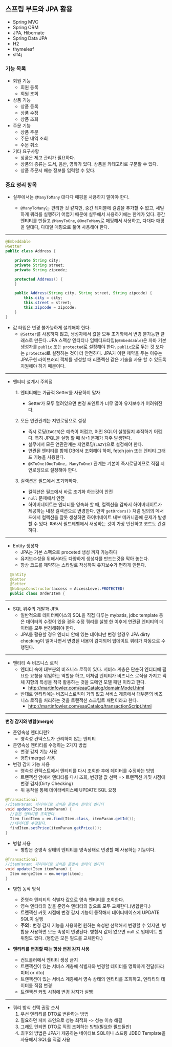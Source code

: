 ## 스프링 부트와 JPA 활용

- Spring MVC
- Spring ORM
- JPA, Hibernate
- Spring Data JPA
- H2
- thymeleaf
- slf4j

### 기능 목록

- 회원 기능
  - 회원 등록
  - 회원 조회
- 상품 기능
  - 상품 등록
  - 상품 수정
  - 상품 조회
- 주문 기능
  - 상품 주문
  - 주문 내역 조회
  - 주문 취소
- 기타 요구사항
  - 상품은 제고 관리가 필요하다.
  - 상품의 종류는 도서, 음반, 영화가 있다. 상품을 카테고리로 구분할 수 있다.
  - 상품 주문시 배송 정보를 입력할 수 있다.

### 중요 정리 항목

- 실무에서는 `@ManyToMany` 대다다 매핑을 사용하지 말아야 한다.

  - `@ManyToMany`는 편리한 것 같지만, 중간 테이블에 컬럼을 추가할 수 없고, 세밀하게 쿼리를 실행하기 어렵기 때문에 실무에서 사용하기에는 한계가 있다. 중간 엔티티를 만들고 `@ManyToOne`, `@OneToMany`로 매핑해서 사용하고, 다대다 매핑을 일대다, 다대일 매핑으로 풀어 사용해야 한다.

---

```java
@Embeddable
@Getter
public class Address {

    private String city;
    private String street;
    private String zipcode;

    protected Address() {
    }

    public Address(String city, String street, String zipcode) {
        this.city = city;
        this.street = street;
        this.zipcode = zipcode;
    }
}
```

- 값 타입은 변경 불가능하게 설계해야 한다.
  - `@Setter`를 사용하지 않고, 생성자에서 값을 모두 초기화해서 변경 불가능한 클래스로 만든다. JPA 스펙상 엔티티나 임베디드타입(`@Embeddable`)은 자바 기본 생성자를 `public` 또는 `protected`로 설정해야 한다. `public`으로 두는 것 보다는 `protected`로 설정하는 것이 더 안전하다. JPA가 이런 제약을 두는 이유는 JPA구현 라이브러리 객체를 생성할 때 리플렉션 같은 기술을 사용 할 수 있도록 지원해야 하기 때문이다.

---

- 엔티티 설계시 주의점

  1. 엔티티에는 가급적 Setter를 사용하지 말자

     - Setter가 모두 열려있으면 변경 포인트가 너무 많아 유지보수가 어려워진다.

  2. 모든 연관관계는 지연로딩으로 설정

     - 즉시 로딩(`EAGER`)은 예측이 어렵고, 어떤 SQL이 실행될지 추적하기 어렵다. 특히 JPQL을 실행 할 때 N+1 문제가 자주 발생한다.
     - 실무에서 모든 연관관계는 지연로딩(`LAZY`)으로 설정해야 한다.
     - 연관된 엔티티를 함께 DB에서 조회해야 하며, fetch join 또는 엔티티 그래프 기능을 사용한다.
     - `@XToOne(OneToOne, ManyToOne)` 관계는 기본이 즉시로딩이므로 직접 지연로딩으로 설정해야 한다.

  3. 컬렉션은 필드에서 초기화하자.

     - 컬렉션은 필드에서 바로 초기화 하는것이 안전
     - `null` 문제에서 안전
     - 하이버네이트는 엔티티를 영속화 할 때, 컬렉션을 감싸서 하이버네이트가 제공하는 내장 컬렉션으로 변경한다. 만약 `getOrders()` 처럼 임의의 메서드에서 컬렉션을 잘못 생성하면 하이버네이트 내부 메커니즘에 문제가 발생할 수 있다. 따라서 필드레벨에서 새성하는 것이 가장 안전하고 코드도 간결하다.

---

- Entity 생성자
  - JPA는 기본 스펙으로 proceted 생성 까지 가능하다
  - 유지보수성을 위해서라도 다양하게 생성자를 만드는것을 막아 놓는다.
  - 항상 코드를 제약하는 스타일로 작성하여 유지보수가 편하게 만든다.

```java
  @Entity
  @Getter
  @Setter
  @NoArgsConstructor(access = AccessLevel.PROTECTED)
  public class OrderItem {
```

---

- SQL 위주의 개발과 JPA
  - 일반적으로 데이터베이스의 SQL을 직접 다루는 mybatis, jdbc template 등은 데이터의 수정이 있을 경우 수정 쿼리를 실행 한 이후에 연관된 엔티티의 데이터를 모두 변경해줘야 한다.
  - JPA를 활용할 경우 엔티티 안에 있는 데이터만 변경 할경우 JPA dirty checking이 일어나면서 변경된 내용이 감지되어 업데이트 쿼리가 자동으로 수행된다.

---

- 엔티티 속 비즈니스 로직
  - 엔티티 속에 대부분의 비즈니스 로직이 있다. 서비스 계층은 단순히 엔티티에 필요한 요청을 위임하는 역할을 하고, 이처럼 엔티티가 비즈니스 로직을 가지고 객체 지향의 특성을 적극 활용하는 것을 도메인 모델 패턴 이라고 한다.
    - http://martinfowler.com/eaaCatalog/domainModel.html
  - 반대로 엔티티에는 비즈니스로직이 거의 없고 서비스 계층에서 대부분의 비즈니스 로직을 처리하는 것을 트랜잭션 스크립트 패턴이라고 한다.
    - http://martinfowler.com/eaaCatalog/transactionScript.html

---

**변경 감지와 병합(merge)**

- 준영속성 엔티티란?
  - 영속성 컨텍스트가 관리하지 않는 엔티티
- 준영속성 엔티티를 수정하는 2가지 방법
  - 변경 감지 기능 사용
  - 병합(merge) 사용
- 변경 감지 기능 사용
  - 영속성 컨텍스트에서 엔티티를 다시 조회한 후에 데이터를 수정하는 방법
  - 트랜잭션 안에서 엔티티를 다시 조회, 변경할 값 선택 => 트랜잭션 커밋 시점에 변경 검지(Dirty Checking)
  - 위 동작을 통해 데이터베이스에 UPDATE SQL 요청

```java
@Transactional
//itemParam: 파리미터로 넘어온 준영속 상태의 엔티티
void update(Item itemParam) {
  //같은 엔티티를 조회한다.
  Item findItem = em.find(Item.class, itemParam.getId());
  //데이터를 수정한다.
  findItem.setPrice(itemParam.getPrice());
}
```

- 병합 사용
  - 병합은 준영속 상태의 엔티티를 영속상태로 변경할 때 사용하는 기능이다.

```java
@Transactional
//itemParam: 파리미터로 넘어온 준영속 상태의 엔티티
void update(Item itemParam) {
  Item mergeItem = em.merge(item);
}
```

- 병합 동작 방식

  - 준영속 엔티티의 식별자 값으로 영속 엔티티를 조회한다.
  - 영속 엔티티의 값을 준영속 엔티티의 값으로 모두 교체한다.(병합한다.)
  - 트랜잭션 커밋 시점에 변경 감지 기능이 동작해서 데이터베이스에 UPDATE SQL이 실행
  - **주의** : 변경 감지 기능을 사용하면 원하는 속성만 선택해서 변경할 수 있지만, 병합을 사용하면 모든 속성이 변경된다. 병합시 값이 없으면 null 로 업데이트 할 위험도 있다. (병합은 모든 필드를 교체한다.)

- **엔티티를 변경할 때는 항상 변경 감지 사용**
  - 컨트롤러에서 엔티티 생성 금지
  - 트랜잭션이 있는 서비스 계층에 식별자와 변경할 데이터를 명확하게 전달(파라미터 or dto)
  - 트랜잭션이 있는 서비스 계층에서 영속 상태의 엔티티를 조회하고, 엔티티의 데이터를 직접 변경
  - 트랜잭션 커밋 시점에 변경 감지가 실행

---

- 쿼리 방식 선택 권장 순서
  1. 우선 엔티티를 DTO로 변환하는 방법
  2. 필요하면 페치 조인으로 성능 최적화 -> 성능 이슈 해결
  3. 그래도 안되면 DTO로 직접 조회하는 방법(필요한 필드들만)
  4. 최후의 방법은 JPA가 제공하는 네이티브 SQL이나 스프링 JDBC Template을 사용해서 SQL을 직접 사용
